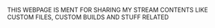 

THIS WEBPAGE IS MENT FOR SHARING MY STREAM CONTENTS LIKE CUSTOM FILES, CUSTOM BUILDS AND STUFF RELATED
